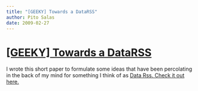 ```yaml
---
title: "[GEEKY] Towards a DataRSS"
author: Pito Salas
date: 2009-02-27
---
```

# [[GEEKY] Towards a DataRSS](None)




I wrote this short paper to formulate some ideas that have been percolating in
the back of my mind for something I think of as [Data Rss. Check it out
here.](<http://www.blogbridge.com/2009/02/27/data-rss-early-ideas/>)


